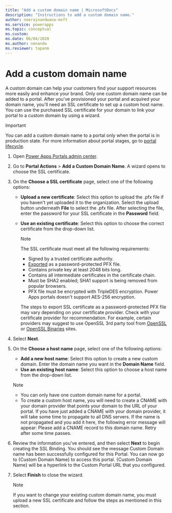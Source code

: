 ```yaml
---
title: "Add a custom domain name | MicrosoftDocs"
description: "Instructions to add a custom domain name."
author: neerajnandwana-msft
ms.service: powerapps
ms.topic: conceptual
ms.custom: 
ms.date: 06/04/2020
ms.author: nenandw
ms.reviewer: tapanm
---
```


# Add a custom domain name

A custom domain can help your customers find your support resources more easily and enhance your brand. Only one custom domain name can be added to a portal. After you've provisioned your portal and acquired your domain name, you'll need an SSL certificate to set up a custom host name. You can use the purchased SSL certificate for your domain to link your portal to a custom domain by using a wizard.

> [!IMPORTANT]
> You can add a custom domain name to a portal only when the portal is in production state. For more information about portal stages, go to [portal lifecycle](portal-lifecycle.md).

1. Open [Power Apps Portals admin center](admin-overview.md).

2. Go to **Portal Actions** > **Add a Custom Domain Name**. A wizard opens to choose the SSL certificate.

3. On the **Choose a SSL certificate** page, select one of the following options:
   - **Upload a new certificate**: Select this option to upload the .pfx file if you haven't yet uploaded it to the organization. Select the upload button underneath **File** to select the .pfx file. After selecting the file, enter the password for your SSL certificate in the **Password** field.
   - **Use an existing certificate**: Select this option to choose the correct certificate from the drop-down list.

     > [!NOTE]
     > The SSL certificate must meet all the following requirements:
     > - Signed by a trusted certificate authority.
     > - [Exported](https://docs.microsoft.com/powershell/module/pkiclient/export-pfxcertificate?view=win10-ps) as a password-protected PFX file.
     > - Contains private key at least 2048 bits long.
     > - Contains all intermediate certificates in the certificate chain.
     > - Must be SHA2 enabled; SHA1 support is being removed from popular browsers.
     > - PFX file must be encrypted with TripleDES encryption. Power Apps portals doesn't support AES-256 encryption. 
     > 
     > The steps to export SSL certificate as a password-protected PFX file may vary depending on your certificate provider. Check with your certificate provider for recommendation. For example, certain providers may suggest to use OpenSSL 3rd party tool from [OpenSSL](https://www.openssl.org/) or [OpenSSL Binaries](https://wiki.openssl.org/index.php/Binaries) sites. 

4. Select **Next**.

5. On the **Choose a host name** page, select one of the following options:
    - **Add a new host name**: Select this option to create a new custom domain. Enter the domain name you want in the **Domain Name** field.
    - **Use an existing host name**: Select this option to choose a host name from the drop-down list. 
   
   > [!NOTE]
   > - You can only have one custom domain name for a portal. 
   > - To create a custom host name, you will need to create a CNAME with your domain provider that points your domain to the URL of your portal. If you have just added a CNAME with your domain provider, it will take some time to propagate to all DNS servers. If the name is not propagated and you add it here, the following error message will appear: Please add a CNAME record to this domain name. Retry after some time passes.

6. Review the information you've entered, and then select **Next** to begin creating the SSL Binding. You should see the message Custom Domain name has been successfully configured for this Portal. You can now go to {Custom Domain Name} to access this portal. {Custom Domain Name} will be a hyperlink to the Custom Portal URL that you configured.

7. Select **Finish** to close the wizard.

    > [!NOTE]
    > If you want to change your existing custom domain name, you must upload a new SSL certificate and follow the steps as mentioned in this section.
    

